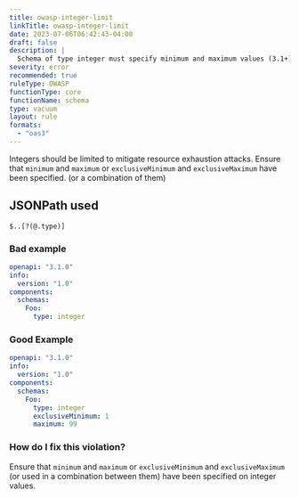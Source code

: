 ```yaml
---
title: owasp-integer-limit
linkTitle: owasp-integer-limit
date: 2023-07-06T06:42:43-04:00
draft: false
description: |
  Schema of type integer must specify minimum and maximum values (3.1+).
severity: error
recommended: true
ruleType: OWASP
functionType: core
functionName: schema
type: vacuum
layout: rule
formats:
  - "oas3"
---
```


Integers should be limited to mitigate resource exhaustion attacks. Ensure that `minimum` and `maximum` or `exclusiveMinimum` and `exclusiveMaximum` have been specified.
(or a combination of them)


## JSONPath used

`$..[?(@.type)]`

### Bad example

```yaml
openapi: "3.1.0"
info:
  version: "1.0"
components:
  schemas:
    Foo:
      type: integer
```
### Good Example

```yaml
openapi: "3.1.0"
info:
  version: "1.0"
components:
  schemas:
    Foo:
      type: integer
      exclusiveMinimum: 1
      maximum: 99
```

### How do I fix this violation?

Ensure that `minimum` and `maximum` or `exclusiveMinimum` and `exclusiveMaximum` (or used in a combination between them)
have been specified on integer values.


